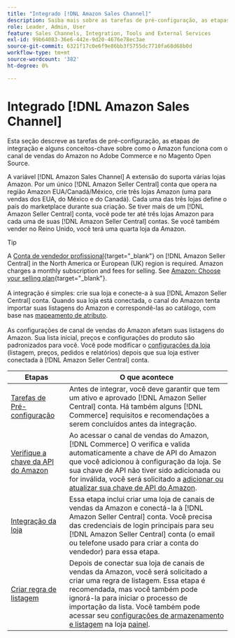 ```yaml
---
title: "Integrado [!DNL Amazon Sales Channel]"
description: Saiba mais sobre as tarefas de pré-configuração, as etapas de integração e como o Amazon funciona com o Amazon Sales Channel no Adobe Commerce e no Magento Open Source.
role: Leader, Admin, User
feature: Sales Channels, Integration, Tools and External Services
exl-id: 99b64083-36e6-442e-9d20-4676e78ec3ae
source-git-commit: 6321f17c0e6f9e86bb3f5755dc7710fa68d68b0d
workflow-type: tm+mt
source-wordcount: '382'
ht-degree: 0%

---
```


# Integrado [!DNL Amazon Sales Channel]

Esta seção descreve as tarefas de pré-configuração, as etapas de integração e alguns conceitos-chave sobre como o Amazon funciona com o canal de vendas do Amazon no Adobe Commerce e no Magento Open Source.

A variável [!DNL Amazon Sales Channel] A extensão do suporta várias lojas Amazon. Por um único [!DNL Amazon Seller Central] conta que opera na região Amazon EUA/Canadá/México, crie três lojas Amazon (uma para vendas dos EUA, do México e do Canadá). Cada uma das três lojas define o país do marketplace durante sua criação. Se tiver mais de um [!DNL Amazon Seller Central] conta, você pode ter até três lojas Amazon para cada uma de suas [!DNL Amazon Seller Central] contas. Se você também vender no Reino Unido, você terá uma quarta loja da Amazon.

>[!TIP]
>
>A [Conta de vendedor profissional](https://sell.amazon.com/){target="_blank"} on [!DNL Amazon Seller Central] in the North America or European (UK) region is required. Amazon charges a monthly subscription and fees for selling. See [Amazon: Choose your selling plan](https://sell.amazon.com/pricing.html){target="_blank"}.<br><br>
>A integração é simples: crie sua loja e conecte-a à sua [!DNL Amazon Seller Central] conta.
>Quando sua loja está conectada, o canal do Amazon tenta importar suas listagens do Amazon e correspondê-las ao catálogo, com base nas [mapeamento de atributo](./attributes-view.md).<br><br>
>As configurações de canal de vendas do Amazon afetam suas listagens do Amazon. Sua lista inicial, preços e configurações do produto são padronizados para você. Você pode modificar o [configurações da loja](./ob-store-review.md) (listagem, preços, pedidos e relatórios) depois que sua loja estiver conectada à [!DNL Amazon Seller Central] conta.

| Etapas | O que acontece |
|---------------------------------------------------------|-------------------------------------------------------------------------------------------------------------------------------------------------------------------------------------------------------------------------------------------------------------------------------------------------------------------------|
| [Tarefas de Pré-configuração](./amazon-pre-setup-tasks.md) | Antes de integrar, você deve garantir que tem um ativo e aprovado [!DNL Amazon Seller Central] conta. Há também alguns [!DNL Commerce] requisitos e recomendações a serem concluídos antes da integração. |
| [Verifique a chave da API do Amazon](./amazon-verify-api-key.md) | Ao acessar o canal de vendas do Amazon, [!DNL Commerce] O verifica e valida automaticamente a chave de API do Amazon que você adicionou à configuração da loja. Se sua chave de API não tiver sido adicionada ou for inválida, você será solicitado a [adicionar ou atualizar sua chave de API do Amazon](./amazon-verify-api-key.md). |
| [Integração da loja](./store-integration.md) | Essa etapa inclui criar uma loja de canais de vendas da Amazon e conectá-la à [!DNL Amazon Seller Central] conta. Você precisa das credenciais de login principais para seu [!DNL Amazon Seller Central] conta (o email ou telefone usado para criar a conta do vendedor) para essa etapa. |
| [Criar regra de listagem](./ob-create-listing-rule.md) | Depois de conectar sua loja de canais de vendas da Amazon, você será solicitado a criar uma regra de listagem. Essa etapa é recomendada, mas você também pode ignorá-la para iniciar o processo de importação da lista. Você também pode acessar seu [configurações de armazenamento e listagem](./ob-store-review.md) na loja [painel](./amazon-store-dashboard.md). |
